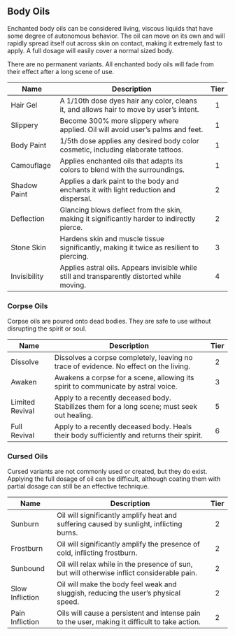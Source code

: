 ## Body Oils

Enchanted body oils can be considered living, viscous liquids that have some degree of autonomous behavior. The oil can move on its own and will rapidly spread itself out across skin on contact, making it extremely fast to apply. A full dosage will easily cover a normal sized body.

There are no permanent variants. All enchanted body oils will fade from their effect after a long scene of use.

 **Name**     | **Description**                                                                              | **Tier** 
--------------|----------------------------------------------------------------------------------------------|:--------:
 Hair Gel     | A 1/10th dose dyes hair any color, cleans it, and allows hair to move by user’s intent.      | 1        
 Slippery     | Become 300% more slippery where applied. Oil will avoid user’s palms and feet.               | 1        
 Body Paint   | 1/5th dose applies any desired body color cosmetic, including elaborate tattoos.             | 1        
 Camouflage   | Applies enchanted oils that adapts its colors to blend with the surroundings.                | 1        
 Shadow Paint | Applies a dark paint to the body and enchants it with light reduction and dispersal.         | 2        
 Deflection   | Glancing blows deflect from the skin, making it significantly harder to indirectly pierce.   | 2        
 Stone Skin   | Hardens skin and muscle tissue significantly, making it twice as resilient to piercing.      | 3        
 Invisibility | Applies astral oils. Appears invisible while still and transparently distorted while moving. | 4        

### Corpse Oils

Corpse oils are poured onto dead bodies. They are safe to use without disrupting the spirit or soul.

 **Name**        | **Description**                                                                             | **Tier** 
-----------------|---------------------------------------------------------------------------------------------|:---------:
 Dissolve        | Dissolves a corpse completely, leaving no trace of evidence. No effect on the living.       | 2        
 Awaken          | Awakens a corpse for a scene, allowing its spirit to communicate by astral voice.           | 3        
 Limited Revival | Apply to a recently deceased body. Stabilizes them for a long scene; must seek out healing. | 5        
 Full Revival    | Apply to a recently deceased body. Heals their body sufficiently and returns their spirit.  | 6        

### Cursed Oils

Cursed variants are not commonly used or created, but they do exist. Applying the full dosage of oil can be difficult, although coating them with partial dosage can still be an effective technique.

 **Name**        | **Description**                                                                                | **Tier** 
-----------------|------------------------------------------------------------------------------------------------|:--------:
 Sunburn         | Oil will significantly amplify heat and suffering caused by sunlight, inflicting burns.        | 2        
 Frostburn       | Oil will significantly amplify the presence of cold, inflicting frostburn.                     | 2        
 Sunbound        | Oil will relax while in the presence of sun, but will otherwise inflict considerable pain.     | 2        
 Slow Infliction | Oil will make the body feel weak and sluggish, reducing the user’s physical speed.             | 2        
 Pain Infliction | Oils will cause a persistent and intense pain to the user, making it difficult to take action. | 2        
